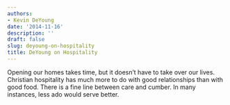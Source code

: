 ```yaml
---
authors:
- Kevin DeYoung
date: '2014-11-16'
description: ''
draft: false
slug: deyoung-on-hospitality
title: DeYoung on Hospitality
---
```

Opening our homes takes time, but it doesn’t have to take over our lives. Christian hospitality has much more to do with good relationships than with good food. There is a fine line between care and cumber. In many instances, less ado would serve better.



